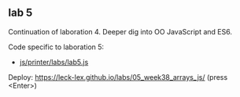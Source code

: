 ## lab 5

Continuation of laboration 4. Deeper dig into OO JavaScript and ES6.

Code specific to laboration 5:
- [js/printer/labs/lab5.js](https://github.com/leck-lex/labs/blob/main/05_week38_arrays_js/js/printer/labs/lab5.js)

Deploy: https://leck-lex.github.io/labs/05_week38_arrays_js/ (press &#60;Enter&#62;) 